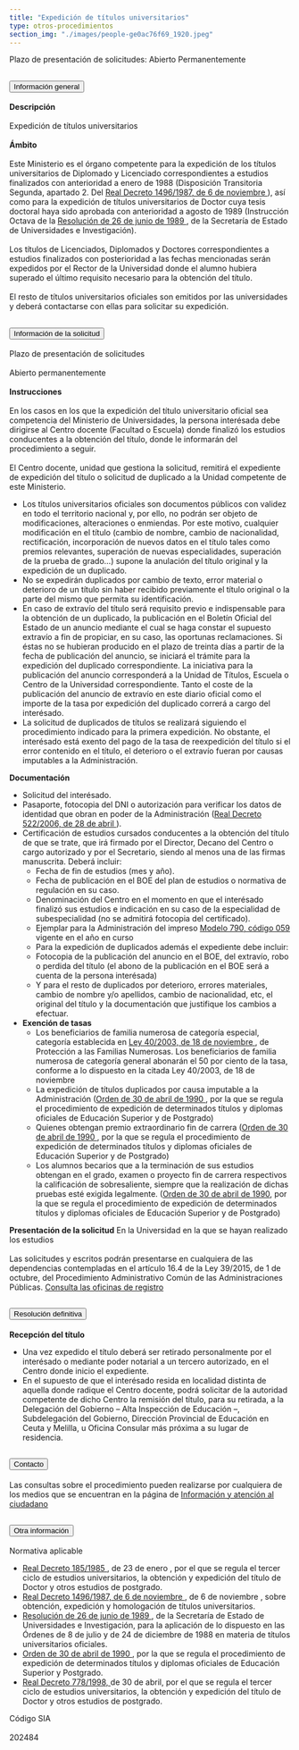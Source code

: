 ```yaml
---
title: "Expedición de títulos universitarios"
type: otros-procedimientos
section_img: "./images/people-ge0ac76f69_1920.jpeg"
---
```

Plazo de presentación de solicitudes: Abierto Permanentemente
<section>
    <article>
        <div class="container container_xl_accoordion p-0">
            <div class="row mt-4">
                <div class="col-lg-12 content_collapse mb-120">
                    <div class="accordion" id="accordionPanelsStayOpenExample">
                        <div class="accordion-item">
                            <h2 class="accordion-header" id="panelsStayOpen-headingOne">
                                <button class="accordion-button collapsed" type="button" data-bs-toggle="collapse" data-bs-target="#panelsStayOpen-collapseOne" aria-expanded="false" aria-controls="panelsStayOpen-collapseOne">
                                    Información general
                                </button>
                            </h2>
                            <div id="panelsStayOpen-collapseOne" class="accordion-collapse collapse " aria-labelledby="panelsStayOpen-headingOne">
                                <div class="accordion-body">
                                    <article id="section_link">
                                        <div class="container-fluid">
                                            <div class="row">
                                                <div class="col-12">
                                                    <b>Descripción</b><br><br>
								Expedición de títulos universitarios    <br><br>
								<b>Ámbito</b> <br><br>
								Este Ministerio es el órgano competente para la expedición de los títulos universitarios de Diplomado y Licenciado correspondientes a estudios finalizados con anterioridad a enero de 1988 (Disposición Transitoria Segunda, apartado 2. Del <a href="http://www.boe.es/buscar/doc.php?id=BOE-A-1987-27706" target="_blank">Real Decreto 1496/1987, de 6 de noviembre <i class="fas fa-external-link-alt"></i></a>), así como para la expedición de títulos universitarios de Doctor cuya tesis doctoral haya sido aprobada con anterioridad a agosto de 1989 (Instrucción Octava de la <a href="http://www.boe.es/diario_boe/txt.php?id=BOE-A-1989-16992" target="_blank">Resolución de 26 de junio de 1989 <i class="fas fa-external-link-alt"></i></a>, de la Secretaría de Estado de Universidades e Investigación).  
								<br><br>
								Los títulos de Licenciados, Diplomados y Doctores correspondientes a estudios finalizados con posterioridad a las fechas mencionadas serán expedidos por el Rector de la Universidad donde el alumno hubiera superado el último requisito necesario para la obtención del título.  <br><br>
								El resto de títulos universitarios oficiales son emitidos por las universidades y deberá contactarse con ellas para solicitar su expedición.  
                                                            </div>
                                                        </div>
                                                    </div>
                                                </article>
                                            </div>
                                        </div>
                                    </div>
                                    <div class="accordion-item">
                                        <h2 class="accordion-header" id="panelsStayOpen-headingTwo">
                                            <button class="accordion-button collapsed" type="button" data-bs-toggle="collapse" data-bs-target="#panelsStayOpen-collapseTwo" aria-expanded="false">
                                                Información de la solicitud
                                            </button>
                                        </h2>
                                        <div id="panelsStayOpen-collapseTwo" class="accordion-collapse collapse" aria-labelledby="panelsStayOpen-headingTwo">
                                            <div class="accordion-body">
                                                <article id="section_link">
                                                    <div class="container-fluid">
                                                        <div class="row">
                                                            <div class="col-12">
								Plazo de presentación de solicitudes <br><br> 
								Abierto permanentemente  <br><br>
								<b>Instrucciones</b><br><br>
								En los casos en los que la expedición del título universitario oficial sea competencia del Ministerio de Universidades, la persona interésada debe dirigirse al Centro docente (Facultad o Escuela) donde finalizó los estudios conducentes a la obtención del título, donde le informarán del procedimiento a seguir.  <br><br>
								El Centro docente, unidad que gestiona la solicitud, remitirá el expediente de expedición del título o solicitud de duplicado a la Unidad competente de este Ministerio.  
								<ul>
								<li> Los títulos universitarios oficiales son documentos públicos con validez en todo el territorio nacional y, por ello, no podrán ser objeto de modificaciones, alteraciones o enmiendas. Por este motivo, cualquier modificación en el título (cambio de nombre, cambio de nacionalidad, rectificación, incorporación de nuevos datos en el título tales como premios relevantes, superación de nuevas especialidades, superación de la prueba de grado...) supone la anulación del título original y la expedición de un duplicado.</li>
								<li> No se expedirán duplicados por cambio de texto, error material o deterioro de un título sin haber recibido previamente el título original o la parte del mismo que permita su identificación.</li>
								<li> En caso de extravío del título será requisito previo e indispensable para la obtención de un duplicado, la publicación en el Boletín Oficial del Estado de un anuncio mediante el cual se haga constar el supuesto extravío a fin de propiciar, en su caso, las oportunas reclamaciones. Si éstas no se hubieran producido en el plazo de treinta días a partir de la fecha de publicación del anuncio, se iniciará el trámite para la expedición del duplicado correspondiente. La iniciativa para la publicación del anuncio corresponderá a la Unidad de Títulos, Escuela o Centro de la Universidad correspondiente. Tanto el coste de la publicación del anuncio de extravío en este diario oficial como el importe de la tasa por expedición del duplicado correrá a cargo del interésado.</li>
								<li> La solicitud de duplicados de títulos se realizará siguiendo el procedimiento indicado para la primera expedición. No obstante, el interésado está exento del pago de la tasa de reexpedición del título si el error contenido en el título, el deterioro o el extravío fueran por causas imputables a la Administración.</li>
								</ul>
								<b>Documentación</b>
								<ul>
								<li> Solicitud del interésado.</li>
								<li> Pasaporte, fotocopia del DNI o autorización para verificar los datos de identidad que obran en poder de la Administración (<a href="http://www.boe.es/buscar/doc.php?id=BOE-A-2006-8148" target="_blank">Real Decreto 522/2006, de 28 de abril <i class="fas fa-external-link-alt"></i></a>).</li>
								<li> Certificación de estudios cursados conducentes a la obtención del título de que se trate, que irá firmado por el Director, Decano del Centro o cargo autorizado y por el Secretario, siendo al menos una de las firmas manuscrita. Deberá incluir: 
 								 <ul>
								 <li> Fecha de fin de estudios (mes y año).</li>
 								 <li> Fecha de publicación en el BOE del plan de estudios o normativa de regulación en su caso.</li>
 								 <li> Denominación del Centro en el momento en que el interésado finalizó sus estudios e indicación en su caso de la especialidad de subespecialidad (no se admitirá fotocopia del certificado).</li>
 								 <li> Ejemplar para la Administración del impreso  <a href="https://sede.administracionespublicas.gob.es/pagina/index/directorio/tasa059" target="_blank">Modelo 790, código 059 <i class="fas fa-external-link-alt"></i></a> vigente en el año en curso</li>
 								 <li> Para la expedición de duplicados además el expediente debe incluir:</li>
 								 <li> Fotocopia de la publicación del anuncio en el BOE, del extravío, robo o perdida del título (el abono de la publicación en el BOE será a cuenta de la persona interésada)</li>
 								 <li> Y para el resto de duplicados por deterioro, errores materiales, cambio de nombre y/o apellidos, cambio de nacionalidad, etc, el original del título y la documentación que justifique los cambios a efectuar.</li>
								</ul>
								</li>
								<li> <b>Exención de tasas</b>
 								 <ul>
									<li> Los beneficiarios de familia numerosa de categoría especial, categoría establecida en <a href="http://www.boe.es/buscar/act.php?id=BOE-A-2003-21052" target="_blank">Ley 40/2003, de 18 de noviembre <i class="fas fa-external-link-alt"></i></a>, de Protección a las Familias Numerosas. Los beneficiarios de familia numerosa de categoría general abonarán el 50 por ciento de la tasa,  conforme a lo dispuesto en la citada Ley 40/2003, de 18 de noviembre </li>
								 	<li> La expedición de títulos duplicados por causa imputable a la Administración (<a href="http://www.boe.es/diario_boe/txt.php?id=BOE-A-1990-10416" target="_blank">Orden de 30 de abril de 1990 <i class="fas fa-external-link-alt"></i></a>, por la que se regula el procedimiento de expedición de determinados títulos y diplomas oficiales de Educación Superior y de Postgrado)</li>
 								 	<li> Quienes obtengan premio extraordinario fin de carrera (<a href="http://www.boe.es/diario_boe/txt.php?id=BOE-A-1990-10416" target="_blank">Orden de 30 de abril de 1990 <i class="fas fa-external-link-alt"></i></a>, por la que se regula el procedimiento de expedición de determinados títulos y diplomas oficiales de Educación Superior y de Postgrado)</li>
 								 	<li> Los alumnos becarios que a la terminación de sus estudios obtengan en el grado, examen o proyecto fin de carrera respectivos la calificación de sobresaliente, siempre que la realización de dichas pruebas esté exigida legalmente. (<a href="http://www.boe.es/diario_boe/txt.php?id=BOE-A-1990-10416" target="_blank">Orden de 30 de abril de 1990<i class="fas fa-external-link-alt"></i></a>, por la que se regula el procedimiento de expedición de determinados títulos y diplomas oficiales de Educación Superior y de Postgrado)</li>
								</ul>
								</li>	
								</ul>
								<b>Presentación de la solicitud</b>
								En la Universidad en la que se hayan realizado los estudios  <br><br>
								Las solicitudes y escritos podrán presentarse en cualquiera de las dependencias contempladas en el artículo 16.4 de la Ley 39/2015, de 1 de octubre, del Procedimiento Administrativo Común de las Administraciones Públicas. <a href="http://administracion.gob.es/pagFront/atencionCiudadana/oficinas/encuentraOficina.htm#.VkNuCNIve1t" target="_blank">Consulta las oficinas de registro <i class="fas fa-external-link-alt"></i></a>   
                                                            </div>
                                                        </div>
                                                    </div>
                                                </article>
                                            </div>
                                        </div>
				</div>
                                    <div class="accordion-item">
                                        <h2 class="accordion-header" id="panelsStayOpen-headingTree">
                                            <button class="accordion-button collapsed" type="button" data-bs-toggle="collapse" data-bs-target="#panelsStayOpen-collapseTree" aria-expanded="false">
                                                 Resolución definitiva
                                            </button>
                                        </h2>
                                        <div id="panelsStayOpen-collapseTree" class="accordion-collapse collapse" aria-labelledby="panelsStayOpen-headingTree">
                                            <div class="accordion-body">
                                                <article id="section_link">
                                                    <div class="container-fluid">
                                                        <div class="row">
                                                            <div class="col-12">
                                                                <b>Recepción del título</b>
								<ul>
								<li> Una vez expedido el título deberá ser retirado personalmente por el interésado o mediante poder notarial a un tercero autorizado, en el Centro donde inicio el expediente.</li>
								<li> En el supuesto de que el interésado resida en localidad distinta de aquella donde radique el Centro docente, podrá solicitar de la autoridad competente de dicho Centro la remisión del título, para su retirada, a la Delegación del Gobierno – Alta Inspección de Educación –, Subdelegación del Gobierno, Dirección Provincial de Educación en Ceuta y Melilla, u Oficina Consular más próxima a su lugar de residencia.</li>
                                                            </ul>
								</div>
                                                        </div>
                                                    </div>
                                                </article>
                                            </div>
                                        </div>
                                    </div>
                                    <div class="accordion-item">
                                        <h2 class="accordion-header" id="panelsStayOpen-headingFour">
                                            <button class="accordion-button collapsed" type="button" data-bs-toggle="collapse" data-bs-target="#panelsStayOpen-collapseFour" aria-expanded="false">
                                                Contacto
											</button>
                                        </h2>
                                        <div id="panelsStayOpen-collapseFour" class="accordion-collapse collapse" aria-labelledby="panelsStayOpen-headingFour">
                                            <div class="accordion-body">
                                                <article id="section_link">
                                                    <div class="container-fluid">
                                                        <div class="row">
                                                            <div class="col-12">
                                                              Las consultas sobre el procedimiento pueden realizarse por cualquiera de los medios que se encuentran en la página de <a href="{{<siteurl>}}tu-administracion/informacion-y-atencion-al-ciudadano/">Información y atención al ciudadano</a>
                                                            </div>
                                                        </div>
                                                    </div>
                                                </article>
                                            </div>
                                        </div>
					</div>
										<div class="accordion-item">
                                        <h2 class="accordion-header" id="panelsStayOpen-headingFive">
                                            <button class="accordion-button collapsed" type="button" data-bs-toggle="collapse" data-bs-target="#panelsStayOpen-collapseFive" aria-expanded="false">
                                                Otra información
                                            </button>
                                        </h2>
                                        <div id="panelsStayOpen-collapseFive" class="accordion-collapse collapse" aria-labelledby="panelsStayOpen-headingFive">
                                            <div class="accordion-body">
                                                <article id="section_link">
                                                    <div class="container-fluid">
                                                        <div class="row">
                                                            <div class="col-12">
                                                                Normativa aplicable
								<ul><li> <a href="http://www.boe.es/diario_boe/txt.php?id=BOE-A-1985-2755" target="_blank">Real Decreto 185/1985 <i class="fas fa-external-link-alt"></i></a>, de 23 de enero , por el que se regula el tercer ciclo de estudios universitarios, la obtención y expedición del título de Doctor y otros estudios de postgrado.</li>
								<li> <a href="http://www.boe.es/buscar/doc.php?id=BOE-A-1987-27706" target="_blank">Real Decreto 1496/1987, de 6 de noviembre <i class="fas fa-external-link-alt"></i></a>, de 6 de noviembre , sobre obtención, expedición y homologación de títulos universitarios.</li>
								<li> <a href="http://www.boe.es/diario_boe/txt.php?id=BOE-A-1989-16992" target="_blank">Resolución de 26 de junio de 1989 <i class="fas fa-external-link-alt"></i></a>, de la Secretaría de Estado de Universidades e Investigación, para la aplicación de lo dispuesto en las Órdenes de 8 de julio y de 24 de diciembre de 1988 en materia de títulos universitarios oficiales.</li>
								<li> <a href="http://www.boe.es/diario_boe/txt.php?id=BOE-A-1990-10416" target="_blank">Orden de 30 de abril de 1990 <i class="fas fa-external-link-alt"></i></a>, por la que se regula el procedimiento de expedición de determinados títulos y diplomas oficiales de Educación Superior y Postgrado.</li>
								<li> <a href="http://www.boe.es/diario_boe/txt.php?id=BOE-A-1998-10207" target="_blank">Real Decreto 778/1998, <i class="fas fa-external-link-alt"></i></a> de 30 de abril, por el que se regula el tercer ciclo de estudios universitarios, la obtención y expedición del título de Doctor y otros estudios de postgrado.</li></ul>
								Código SIA  <br><br>
								202484  
                                                </div>
                                            </div>
                                        </div>
                                    </article>
                                </div>				
                            </div>
                        </div>
                    </div>
                </div>
            </div>
        </div>
    </article>
</section>
